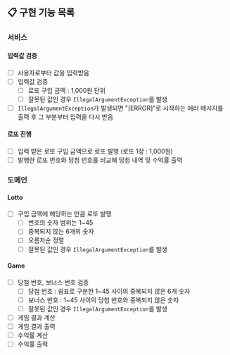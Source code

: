 ## 📋 구현 기능 목록

### 서비스

#### 입력값 검증

- [ ] 사용자로부터 값을 입력받음
- [ ] 입력값 검증
    - [ ] 로또 구입 금액 : 1,000원 단위
    - [ ] 잘못된 값인 경우 `IllegalArgumentException`를 발생
- [ ] `IllegalArgumentException`가 발생되면 "[ERROR]"로 시작하는 에러 메시지를 출력 후 그 부분부터 입력을 다시 받음

#### 로또 진행

- [ ] 입력 받은 로또 구입 금액으로 로또 발행 (로또 1장 : 1,000원)
- [ ] 발행한 로또 번호와 당첨 번호를 비교해 당첨 내역 및 수익률 출력

### 도메인

#### Lotto

- [ ] 구입 금액에 해당하는 만큼 로또 발행
    - [ ] 번호의 숫자 범위는 1~45
    - [ ] 중복되지 않는 6개의 숫자
    - [ ] 오름차순 정렬
    - [ ] 잘못된 값인 경우 `IllegalArgumentException`를 발생

#### Game

- [ ] 당첨 번호, 보너스 번호 검증
    - [ ] 당첨 번호 : 쉼표로 구분한 1~45 사이의 중복되지 않은 6개 숫자
    - [ ] 보너스 번호 : 1~45 사이의 당첨 번호와 중복되지 않은 숫자
    - [ ] 잘못된 값인 경우 `IllegalArgumentException`를 발생
- [ ] 게임 결과 계산
- [ ] 게임 결과 출력
- [ ] 수익률 계산
- [ ] 수익률 출력